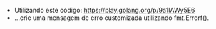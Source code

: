 - Utilizando este código: https://play.golang.org/p/9a1IAWy5E6
- ...crie uma mensagem de erro customizada utilizando fmt.Errorf().
